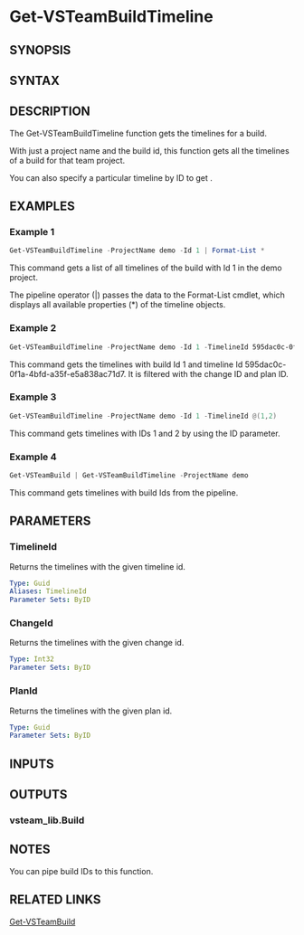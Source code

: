 <!-- #include "./common/header.md" -->

# Get-VSTeamBuildTimeline

## SYNOPSIS

<!-- #include "./synopsis/Get-VSTeamBuildTimeline.md" -->

## SYNTAX

## DESCRIPTION

The Get-VSTeamBuildTimeline function gets the timelines for a build.

With just a project name and the build id, this function gets all the timelines of a build for that team project.

You can also specify a particular timeline by ID to get .

## EXAMPLES

### Example 1

```powershell
Get-VSTeamBuildTimeline -ProjectName demo -Id 1 | Format-List *
```

This command gets a list of all timelines of the build with Id 1 in the demo project.

The pipeline operator (|) passes the data to the Format-List cmdlet, which
displays all available properties (*) of the timeline objects.

### Example 2

```powershell
Get-VSTeamBuildTimeline -ProjectName demo -Id 1 -TimelineId 595dac0c-0f1a-4bfd-a35f-e5a838ac71d7 -ChangeId 2 -PlanId 356de525-47a9-4251-80c6-d3849a9d6382
```

This command gets the timelines with build Id 1 and timeline Id 595dac0c-0f1a-4bfd-a35f-e5a838ac71d7. It is filtered with the change ID and plan ID.

### Example 3

```powershell
Get-VSTeamBuildTimeline -ProjectName demo -Id 1 -TimelineId @(1,2)
```

This command gets timelines with IDs 1 and 2 by using the ID parameter.

### Example 4

```powershell
Get-VSTeamBuild | Get-VSTeamBuildTimeline -ProjectName demo
```

This command gets timelines with build Ids from the pipeline.

## PARAMETERS

<!-- #include "./params/BuildIds.md" -->

### TimelineId

Returns the timelines with the given timeline id.

```yaml
Type: Guid
Aliases: TimelineId
Parameter Sets: ByID
```

### ChangeId

Returns the timelines with the given change id.

```yaml
Type: Int32
Parameter Sets: ByID
```

### PlanId

Returns the timelines with the given plan id.

```yaml
Type: Guid
Parameter Sets: ByID
```

<!-- #include "./params/projectName.md" -->

## INPUTS

## OUTPUTS

### vsteam_lib.Build

## NOTES

You can pipe build IDs to this function.

<!-- #include "./common/prerequisites.md" -->

## RELATED LINKS

<!-- #include "./common/related.md" -->

[Get-VSTeamBuild](Get-VSTeamBuild.md)